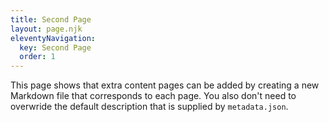 ```yaml
---
title: Second Page
layout: page.njk
eleventyNavigation:
  key: Second Page
  order: 1
---
```


This page shows that extra content pages can be added by creating a new Markdown file that corresponds to each page. You also don't need to overwride the default description that is supplied by `metadata.json`.
